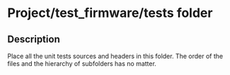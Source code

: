 # Project/test_firmware/tests folder

## Description

Place all the unit tests sources and headers in this folder. The order of the files and the hierarchy of subfolders has no matter.

